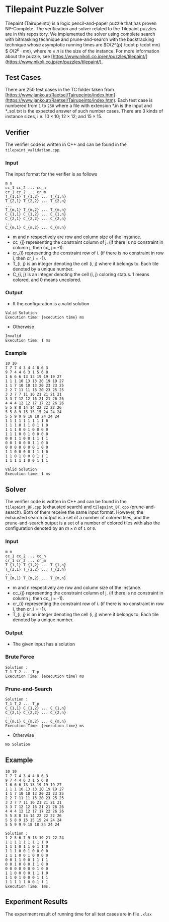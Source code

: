 # Tilepaint Puzzle Solver

Tilepaint (Tairupeinto) is a logic pencil-and-paper puzzle that has proven NP-Complete. The verification and solver related to the Tilepaint puzzles are in this repository. We implemented the solver using complete search with bitmasking technique and prune-and-search with the backtracking technique whose asymptotic running times are $O(2^{p} \cdot p \cdot mn) $ $O(2^{p} \cdot mn)$, where $m \times n$ is the size of the instance. For more information about the puzzle, see [https://www.nikoli.co.jp/en/puzzles/tilepaint/](https://www.nikoli.co.jp/en/puzzles/tilepaint/).

## Test Cases
There are 250 test cases in the TC folder taken from [https://www.janko.at/Raetsel/Tairupeinto/index.htm](https://www.janko.at/Raetsel/Tairupeinto/index.htm). Each test case is numbered from `1` to `250` where a file with extension \*.in is the input and \*\_sol.txt is the expected answer of such number cases.
There are 3 kinds of instance sizes, i.e. $10 \times 10$; $12 \times 12$; and $15 \times 15$.

## Verifier

The verifier code is written in C++ and can be found in the `tilepaint_validation.cpp`. 

### Input
The input format for the verifier is as follows
```
m n
cc_1 cc_2 ... cc_n
cr_1 cr_2 ... cr_m
T_{1,1} T_{1,2} ... T_{1,n}
T_{2,1} T_{2,2} ... T_{2,n}
...
T_{m,1} T_{m,2} ... T_{m,n}
C_{1,1} C_{1,2} ... C_{1,n}
C_{2,1} C_{2,2} ... C_{2,n}
...
C_{m,1} C_{m,2} ... C_{m,n}
```
- m and n respectively are row and column size of the instance.
- cc_{j} representing the constraint column of j. (if there is no constraint in column j, then cc_j = -1).
- cr_{i} representing the constraint row of i. (if there is no constraint in row i, then cr_i = -1).
- T_{i, j} is an integer denoting the cell (i, j) where it belongs to. Each tile denoted by a unique number.
- C_{i, j} is an integer denoting the cell (i, j) coloring status. 1 means colored, and 0 means uncolored.

### Output
- If the configuration is a valid solution
```
Valid Solution
Execution time: {execution time} ms
```
- Otherwise
```
Invalid
Execution time: 1 ms
```

### Example
```
10 10
7 7 7 4 3 4 4 8 6 3
9 7 4 4 6 3 1 5 6 8
1 6 6 6 13 13 19 19 19 27 
1 1 1 10 13 13 20 19 19 27 
1 1 7 10 10 13 20 23 23 25
2 2 7 11 11 13 20 23 25 25 
3 3 7 7 11 16 21 21 21 21
3 3 7 12 12 16 21 21 26 26 
4 4 4 12 12 17 17 22 26 26
5 5 8 8 14 14 22 22 22 26
5 5 8 9 15 15 15 24 24 24 
5 5 9 9 9 18 18 24 24 24
1 1 1 1 1 1 1 1 1 0
1 1 1 0 1 1 0 1 1 0
1 1 1 0 0 1 0 0 0 0
1 1 1 0 0 1 0 0 0 0
0 0 1 1 0 0 1 1 1 1
0 0 1 0 0 0 1 1 0 0
0 0 0 0 0 0 0 1 0 0
1 1 0 0 0 0 1 1 1 0
1 1 0 1 0 0 0 1 1 1
1 1 1 1 1 0 0 1 1 1
```
```
Valid Solution
Execution time: 1 ms
```

## Solver
The verifier code is written in C++ and can be found in the `tilepaint_BF.cpp` (exhausted search) and `tilepaint_BT.cpp` (prune-and-search).
Both of them receive the same input format.
However, the exhausted search output is a set of a number of colored tiles, and the prune-and-search output is a set of a number of colored tiles with also the configuration denoted by an $m \times n$ of `1` or `0`.

### Input
```
m n
cc_1 cc_2 ... cc_n
cr_1 cr_2 ... cr_m
T_{1,1} T_{1,2} ... T_{1,n}
T_{2,1} T_{2,2} ... T_{2,n}
...
T_{m,1} T_{m,2} ... T_{m,n}
```
- m and n respectively are row and column size of the instance.
- cc_{j} representing the constraint column of j. (if there is no constraint in column j, then cc_j = -1).
- cr_{i} representing the constraint row of i. (if there is no constraint in row i, then cr_i = -1).
- T_{i, j} is an integer denoting the cell (i, j) where it belongs to. Each tile denoted by a unique number.

### Output
- The given input has a solution
### Brute Force
```
Solution : 
T_1 T_2 ... T_p
Execution Time: {execution time} ms
```

### Prune-and-Search
```
Solution : 
T_1 T_2 ... T_p
C_{1,1} C_{1,2} ... C_{1,n}
C_{2,1} C_{2,2} ... C_{2,n}
...
C_{m,1} C_{m,2} ... C_{m,n}
Execution Time: {execution time} ms
```

- Otherwise
```
No Solution
```

## Example
```
10 10
7 7 7 4 3 4 4 8 6 3
9 7 4 4 6 3 1 5 6 8
1 6 6 6 13 13 19 19 19 27 
1 1 1 10 13 13 20 19 19 27 
1 1 7 10 10 13 20 23 23 25
2 2 7 11 11 13 20 23 25 25 
3 3 7 7 11 16 21 21 21 21
3 3 7 12 12 16 21 21 26 26 
4 4 4 12 12 17 17 22 26 26
5 5 8 8 14 14 22 22 22 26
5 5 8 9 15 15 15 24 24 24 
5 5 9 9 9 18 18 24 24 24
```
```
Solution : 
1 2 5 6 7 9 13 19 21 22 24 
1 1 1 1 1 1 1 1 1 0 
1 1 1 0 1 1 0 1 1 0 
1 1 1 0 0 1 0 0 0 0 
1 1 1 0 0 1 0 0 0 0 
0 0 1 1 0 0 1 1 1 1 
0 0 1 0 0 0 1 1 0 0 
0 0 0 0 0 0 0 1 0 0 
1 1 0 0 0 0 1 1 1 0 
1 1 0 1 0 0 0 1 1 1 
1 1 1 1 1 0 0 1 1 1 
Execution Time: 1ms.
```

## Experiment Results
The experiment result of running time for all test cases are in file `.xlsx`
